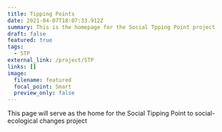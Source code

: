 ```yaml
---
title: Tipping Points
date: 2021-04-07T18:07:33.912Z
summary: This is the homepage for the Social Tpping Point project
draft: false
featured: true
tags:
  - STP
external_link: /project/STP
links: []
image:
  filename: featured
  focal_point: Smart
  preview_only: false
---
```

This page will serve as the home for the Social Tipping Point to social-ecological changes project

